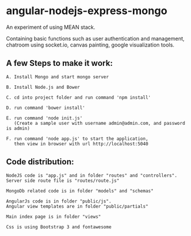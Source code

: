 angular-nodejs-express-mongo
============================

An experiment of using MEAN stack.

Containing basic functions such as user authentication and management, chatroom using socket.io, canvas painting, google visualization tools.


A few Steps to make it work:
----------------------------

	A. Install Mongo and start mongo server

	B. Install Node.js and Bower

	C. cd into project folder and run command 'npm install'

	D. run command 'bower install'

	E. run command 'node init.js' 
	   (Create a sample user with username admin@admin.com, and password is admin)

	F. run command 'node app.js' to start the application, 
	   then view in browser with url http://localhost:5040


Code distribution:
------------------

	NodeJS code is "app.js" and in folder "routes" and "controllers". 
	Server side route file is "routes/route.js"

	MongoDb related code is in folder "models" and "schemas"

	AngularJs code is in folder "public/js".
	Angular view templates are in folder "public/partials"

	Main index page is in folder "views"

	Css is using Bootstrap 3 and fontawesome
